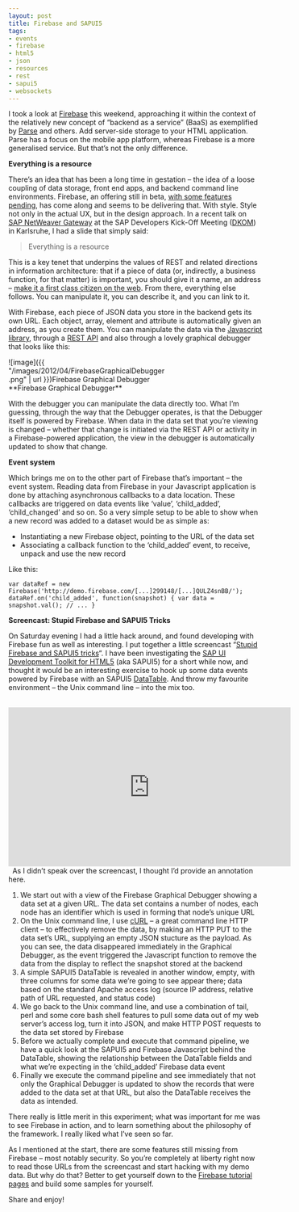 ```yaml
---
layout: post
title: Firebase and SAPUI5
tags:
- events
- firebase
- html5
- json
- resources
- rest
- sapui5
- websockets
---
```



I took a look at [Firebase](http://www.firebase.com) this weekend, approaching it within the context of the relatively new concept of “backend as a service” (BaaS) as exemplified by [Parse](http://parse.com) and others. Add server-side storage to your HTML application. Parse has a focus on the mobile app platform, whereas Firebase is a more generalised service. But that’s not the only difference.

**Everything is a resource**

There’s an idea that has been a long time in gestation – the idea of a loose coupling of data storage, front end apps, and backend command line environments. Firebase, an offering still in beta, [with some features pending](http://www.firebase.com/faq.html), has come along and seems to be delivering that. With style. Style not only in the actual UX, but in the design approach. In a recent talk on [SAP NetWeaver Gateway](http://scn.sap.com/community/netweaver-gateway) at the SAP Developers Kick-Off Meeting ([DKOM](http://www.youtube.com/watch?v=6Opmj8M_tBw)) in Karlsruhe, I had a slide that simply said:

> Everything is a resource

This is a key tenet that underpins the values of REST and related directions in information architecture: that if a piece of data (or, indirectly, a business function, for that matter) is important, you should give it a name, an address – [make it a first class citizen on the web](/blog/posts/2009/06/29/information-vs-behaviour/). From there, everything else follows. You can manipulate it, you can describe it, and you can link to it.

With Firebase, each piece of JSON data you store in the backend gets its own URL. Each object, array, element and attribute is automatically given an address, as you create them. You can manipulate the data via the [Javascript library](http://www.firebase.com/docs/), through a [REST API](http://www.firebase.com/docs/rest-api.html) and also through a lovely graphical debugger that looks like this:

<div class="wp-caption alignnone" id="attachment_1401" style="width: 310px">![image]({{ "/images/2012/04/FirebaseGraphicalDebugger.png" | url }})Firebase Graphical Debugger

</div>**Firebase Graphical Debugger**

With the debugger you can manipulate the data directly too. What I’m guessing, through the way that the Debugger operates, is that the Debugger itself is powered by Firebase. When data in the data set that you’re viewing is changed – whether that change is initiated via the REST API or activity in a Firebase-powered application, the view in the debugger is automatically updated to show that change.

**Event system**

Which brings me on to the other part of Firebase that’s important – the event system. Reading data from Firebase in your Javascript application is done by attaching asynchronous callbacks to a data location. These callbacks are triggered on data events like ‘value’, ‘child_added’, ‘child_changed’ and so on. So a very simple setup to be able to show when a new record was added to a dataset would be as simple as:

- Instantiating a new Firebase object, pointing to the URL of the data set
- Associating a callback function to the ‘child_added’ event, to receive, unpack and use the new record

Like this:

```
var dataRef = new Firebase('http://demo.firebase.com/[...]299148/[...]QULZ4snBB/');
dataRef.on('child_added', function(snapshot) { var data = snapshot.val(); // ... }
```

**Screencast: Stupid Firebase and SAPUI5 Tricks**

On Saturday evening I had a little hack around, and found developing with Firebase fun as well as interesting. I put together a little screencast “[Stupid Firebase and SAPUI5 tricks](http://www.youtube.com/watch?v=Obh2LW7CCKY)“. I have been investigating the [SAP UI Development Toolkit for HTML5](http://www.sdn.sap.com/irj/sdn/index?rid=/webcontent/uuid/20a34ae7-762d-2f10-c994-db2e898d5f70) (aka SAPUI5) for a short while now, and thought it would be an interesting exercise to hook up some data events powered by Firebase with an SAPUI5 [DataTable](http://www.pipetree.com/~dj/sapui5/demokit/#docs/api/symbols/sap.ui.table.DataTable.html). And throw my favourite environment – the Unix command line – into the mix too.  
    
<iframe allowfullscreen="" frameborder="0" height="315" src="http://www.youtube.com/embed/Obh2LW7CCKY" width="560"></iframe>  
    
 As I didn’t speak over the screencast, I thought I’d provide an annotation here.

1. We start out with a view of the Firebase Graphical Debugger showing a data set at a given URL. The data set contains a number of nodes, each node has an identifier which is used in forming that node’s unique URL
2. On the Unix command line, I use [cURL](http://curl.haxx.se) – a great command line HTTP client – to effectively remove the data, by making an HTTP PUT to the data set’s URL, supplying an empty JSON stucture as the payload. As you can see, the data disappeared immediately in the Graphical Debugger, as the event triggered the Javascript function to remove the data from the display to reflect the snapshot stored at the backend
3. A simple SAPUI5 DataTable is revealed in another window, empty, with three columns for some data we’re going to see appear there; data based on the standard Apache access log (source IP address, relative path of URL requested, and status code)
4. We go back to the Unix command line, and use a combination of tail, perl and some core bash shell features to pull some data out of my web server’s access log, turn it into JSON, and make HTTP POST requests to the data set stored by Firebase
5. Before we actually complete and execute that command pipeline, we have a quick look at the SAPUI5 and Firebase Javascript behind the DataTable, showing the relationship between the DataTable fields and what we’re expecting in the ‘child_added’ Firebase data event
6. Finally we execute the command pipeline and see immediately that not only the Graphical Debugger is updated to show the records that were added to the data set at that URL, but also the DataTable receives the data as intended.

There really is little merit in this experiment; what was important for me was to see Firebase in action, and to learn something about the philosophy of the framework. I really liked what I’ve seen so far.

As I mentioned at the start, there are some features still missing from Firebase – most notably security. So you’re completely at liberty right now to read those URLs from the screencast and start hacking with my demo data. But why do that? Better to get yourself down to the [Firebase tutorial pages](http://www.firebase.com/tutorial/) and build some samples for yourself.

Share and enjoy!

 


